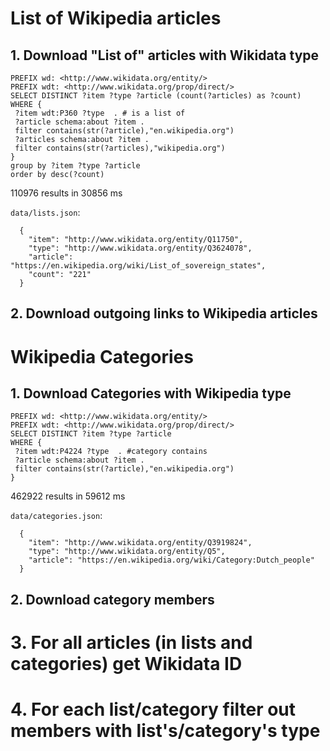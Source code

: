 


# List of Wikipedia articles

## 1. Download "List of" articles with Wikidata type

```
PREFIX wd: <http://www.wikidata.org/entity/>
PREFIX wdt: <http://www.wikidata.org/prop/direct/>
SELECT DISTINCT ?item ?type ?article (count(?articles) as ?count)
WHERE {
 ?item wdt:P360 ?type  . # is a list of
 ?article schema:about ?item .
 filter contains(str(?article),"en.wikipedia.org")
 ?articles schema:about ?item .
 filter contains(str(?articles),"wikipedia.org")
}
group by ?item ?type ?article
order by desc(?count)
```

110976 results in 30856 ms

`data/lists.json`:
```
  {
    "item": "http://www.wikidata.org/entity/Q11750",
    "type": "http://www.wikidata.org/entity/Q3624078",
    "article": "https://en.wikipedia.org/wiki/List_of_sovereign_states",
    "count": "221"
  }
```

## 2. Download outgoing links to Wikipedia articles

# Wikipedia Categories

## 1. Download Categories with Wikipedia type

```
PREFIX wd: <http://www.wikidata.org/entity/>
PREFIX wdt: <http://www.wikidata.org/prop/direct/>
SELECT DISTINCT ?item ?type ?article 
WHERE {
 ?item wdt:P4224 ?type  . #category contains
 ?article schema:about ?item .
 filter contains(str(?article),"en.wikipedia.org")
}
```

462922 results in 59612 ms

`data/categories.json`:
```
  {
    "item": "http://www.wikidata.org/entity/Q3919824",
    "type": "http://www.wikidata.org/entity/Q5",
    "article": "https://en.wikipedia.org/wiki/Category:Dutch_people"
  }
```

## 2. Download category members

# 3. For all articles (in lists and categories) get Wikidata ID

# 4. For each list/category filter out members with list's/category's type
